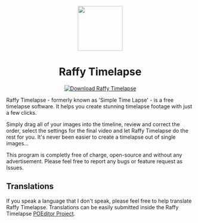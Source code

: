 <p align="center">
  <img width="120px" src="https://raw.githubusercontent.com/limosoft-de/raffytimelapse/master/Raffy%20Timelapse/Icon.ico"/>
</p>

<h1 align="center">
  Raffy Timelapse
</h1>

<p align="center">
  <a href="https://sourceforge.net/projects/simpletimelapse/files/latest/download"><img alt="Download Raffy Timelapse" src="https://img.shields.io/sourceforge/dt/simpletimelapse.svg" ></a>
</p>
Raffy Timelapse - formerly known as 'Simple Time Lapse' - is a free timelapse software. It helps you create stunning timelapse footage with just a few clicks.

Simply drag all of your images into the timeline, review and correct the order, select the settings for the final video and let Raffy Timelapse do the rest for you. It's never been easier to create a timelapse out of single images...

This program is completly free of charge, open-source and without any advertisement. Please feel free to report any bugs or feature request as Issues.

## Translations
If you speak a language that I don't speak, please feel free to help translate Raffy Timelapse. Translations can be easily submitted inside the Raffy Timelapse <a href="https://poeditor.com/join/project/NvVnFAiGax" target="_blank">POEditor Project</a>.
